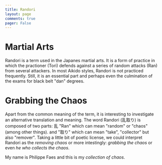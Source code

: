 ```yaml
---
title: Randori
layout: page
comments: true
pager: False
---
```


# Martial Arts

Randori is a term used in the Japanes martial arts. It is a form of practice in which the practioner (Tori) defends against a series of random attacks (Ran) from several attackers. In most Aikido styles, Randori is not practiced frequently. Still, it is an essential part and perhaps even the culmination of the exams for black belt "dan" degrees.

# Grabbing the Chaos

Apart from the common meaning of the term, it is interesting to investigate an alternative translation and meaning.
The word Randori (乱取り) is composed of two parts: 乱 "Ran" which can mean "random" or "chaos" (among other things).
and "取り" which can mean "take", "collector" but also "remover". Taking a little bit of poetic license, we could interpret Randori as the *removing chaos* or more intestingly: *grabbing the chaos* or even *he who collects the chaos*.

My name is Philippe Faes and this is my *collection of chaos*.